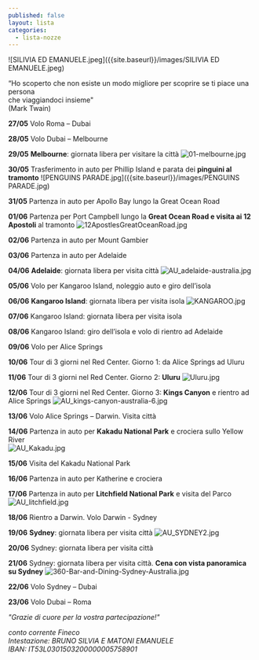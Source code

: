 ```yaml
---
published: false
layout: lista
categories:
  - lista-nozze
---
```


![SILIVIA ED EMANUELE.jpeg]({{site.baseurl}}/images/SILIVIA ED EMANUELE.jpeg)

<div class="citazione">
“Ho scoperto che non esiste un modo migliore per scoprire se ti piace una persona<br/>
che viaggiandoci insieme"<br/>
(Mark Twain)
</div>

**27/05** Volo Roma – Dubai 

**28/05** Volo Dubai – Melbourne

**29/05** **Melbourne**: giornata libera per visitare la città
![01-melbourne.jpg]({{site.baseurl}}/images/01-melbourne.jpg)

**30/05** Trasferimento in auto per Phillip Island e parata dei **pinguini al tramonto**
![PENGUINS PARADE.jpg]({{site.baseurl}}/images/PENGUINS PARADE.jpg)

**31/05** Partenza in auto per Apollo Bay lungo la Great Ocean Road 

**01/06** Partenza per Port Campbell lungo la **Great Ocean Road e visita ai 12 Apostoli** al tramonto
![12ApostlesGreatOceanRoad.jpg]({{site.baseurl}}/images/12ApostlesGreatOceanRoad.jpg)

**02/06** Partenza in auto per Mount Gambier

**03/06** Partenza in auto per Adelaide 

**04/06** **Adelaide**: giornata libera per visita città
![AU_adelaide-australia.jpg]({{site.baseurl}}/images/AU_adelaide-australia.jpg)

**05/06** Volo per Kangaroo Island, noleggio auto e giro dell’isola

**06/06** **Kangaroo Island**: giornata libera per visita isola
![KANGAROO.jpg]({{site.baseurl}}/images/KANGAROO.jpg)

**07/06** Kangaroo Island: giornata libera per visita isola
                        
**08/06** Kangaroo Island: giro dell’isola e volo di rientro ad Adelaide

**09/06** Volo per Alice Springs

**10/06** Tour di 3 giorni nel Red Center. Giorno 1: da Alice Springs ad Uluru

**11/06** Tour di 3 giorni nel Red Center. Giorno 2: **Uluru**
![Uluru.jpg]({{site.baseurl}}/images/Uluru.jpg)

**12/06** Tour di 3 giorni nel Red Center. Giorno 3: **Kings Canyon** e rientro ad Alice Springs
![AU_kings-canyon-australia-6.jpg]({{site.baseurl}}/images/AU_kings-canyon-australia-6.jpg)
                    
**13/06** Volo Alice Springs – Darwin. Visita città

**14/06** Partenza in auto per **Kakadu National Park** e crociera sullo Yellow River                
![AU_Kakadu.jpg]({{site.baseurl}}/images/AU_Kakadu.jpg)

**15/06** Visita del Kakadu National Park

**16/06** Partenza in auto per Katherine e crociera 

**17/06** Partenza in auto per **Litchfield National Park** e visita del Parco
![AU_litchfield.jpg]({{site.baseurl}}/images/AU_litchfield.jpg)
                        
**18/06** Rientro a Darwin. Volo Darwin - Sydney

**19/06** **Sydney**: giornata libera per visita città
![AU_SYDNEY2.jpg]({{site.baseurl}}/images/AU_SYDNEY2.jpg)

**20/06** Sydney: giornata libera per visita città

**21/06** Sydney: giornata libera per visita città. **Cena con vista panoramica su Sydney**
![360-Bar-and-Dining-Sydney-Australia.jpg]({{site.baseurl}}/images/360-Bar-and-Dining-Sydney-Australia.jpg)

**22/06** Volo Sydney – Dubai 

**23/06** Volo Dubai – Roma 
                        
_"Grazie di cuore per la vostra partecipazione!"_

<address>
conto corrente Fineco<br/>
Intestazione: BRUNO SILVIA E MATONI EMANUELE<br/>
IBAN: IT53L0301503200000005758901<br/>
</address>
